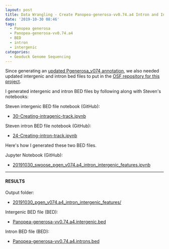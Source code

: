 ```yaml
---
layout: post
title: Data Wrangling - Create Panopea-generosa-vv0.74.a4 Intron and Intergenic BED Files
date: '2019-10-30 08:46'
tags:
  - Panopea generosa
  - Panopea-generosa-vv0.74.a4
  - BED
  - intron
  - intergenic
categories:
  - Geoduck Genome Sequencing
---
```

Since generating an [updated Pgenerosa_v074 annotation](https://robertslab.github.io/sams-notebook/2019/09/28/Genome-Annotation-Pgenerosa_v074-a4-Using-GenSAS.html), we also needed updated intergenic and intron bed files to put in the [OSF repository for this project](https://osf.io/yem8n/).

I generated intergenic and intron BED files by following along with Steven's notebooks:

Steven intergenic BED file notebook (GitHub):

- [30-Creating-intragenic-track.ipynb](https://github.com/sr320/nb-2019/blob/master/P_generosa/30-Creating-intragenic-track.ipynb)

Steven intron BED file notebook (GitHub):

- [24-Creating-intron-track.ipynb](https://github.com/sr320/nb-2019/blob/master/P_generosa/24-Creating-intron-track.ipynb)


Here's how I generated these two BED files.

Jupyter Notebook (GitHub):

- [20191030_swoose_pgen_v074.a4_intron_intergenic_features.ipynb](https://github.com/RobertsLab/code/blob/master/notebooks/sam/20191030_swoose_pgen_v074.a4_intron_intergenic_features.ipynb)

---

#### RESULTS

Output folder:

- [20191030_pgen_v074.a4_intron_intergenic_features/](https://gannet.fish.washington.edu/Atumefaciens/20191030_pgen_v074.a4_intron_intergenic_features/)

Intergenic BED file (BED):

- [Panopea-generosa-vv0.74.a4.intergenic.bed](https://gannet.fish.washington.edu/Atumefaciens/20191030_pgen_v074.a4_intron_intergenic_features/Panopea-generosa-vv0.74.a4.intergenic.bed)

Intron BED file (BED):

- [Panopea-generosa-vv0.74.a4.introns.bed](https://gannet.fish.washington.edu/Atumefaciens/20191030_pgen_v074.a4_intron_intergenic_features/Panopea-generosa-vv0.74.a4.introns.bed)
